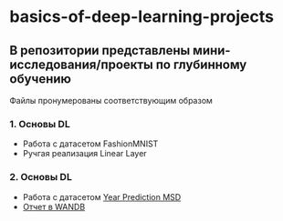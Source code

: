 # basics-of-deep-learning-projects

## В репозитории представлены мини-исследования/проекты по глубинному обучению

Файлы пронумерованы соответствующим образом


### 1. Основы DL
- Работа с датасетом FashionMNIST
- Ручгая реализация Linear Layer

### 2. Основы DL
- Работа с датасетом [Year Prediction MSD](https://archive.ics.uci.edu/dataset/203/yearpredictionmsd)
- [Отчет в WANDB](https://wandb.ai/belikoooova-hse/ida-bodl-hw1/reports/Predicting-the-year-of-the-song--Vmlldzo5NzEyNDcz?accessToken=ql2740bvs42olt8v909pdhsszde8oen2xo0kpabpunaw28a04vjv3cfcqhccxjwk)

